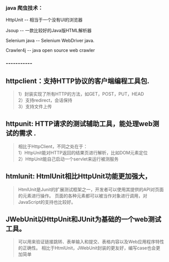 ### java 爬虫技术：
HttpUnit -- 相当于一个没有UI的浏览器

Jsoup -- 一款比较好的Java版HTML解析器

Selenium java -- Selenium WebDriver java.

Crawler4j -- java open source web crawler

### -----------
## httpclient：支持HTTP协议的客户端编程工具包. 
> 1）封装实现了所有HTTP的方法，如GET，POST，PUT，HEAD   
2）支持redirect，会话保持   
3）支持文件上传 

## httpunit: HTTP请求的测试辅助工具，能处理web测试的需求 .
>相比于HttpClient，不同之处在于：    
1）HttpUnit能对HTTP返回的结果页进行解析，比如DOM元素定位  
2）HttpUnit能自己启动一个servlet来运行被测服务

## htmlunit: HtmlUnit相比HttpUnit功能更加强大，
> HtmlUnit是Junit的扩展测试框架之一，开发者可以使用其提供的API对页面的元素进行操作。
页面的各种元素都可以被当作对象进行调用，对JavaScript的支持也比较好。

## JWebUnit以HttpUnit和JUnit为基础的一个web测试工具。
> 可以用来验证链接跳转、表单输入和提交、表格内容以及Web应用程序特性的正确性。
相比于HtmlUnit，JWebUnit封装的更友好，编写case也会更加简单
